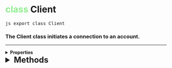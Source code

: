 # <span style="color: lightgreen;">class</span> Client
<pre>js export class Client</pre>

### The Client class initiates a connection to an account.

---------
<details>
  <summary><strong>Properties</strong></summary>

  <div style="font-family:monospace;border:solid;border-width:0;border-bottom-width:2px;border-color:#ffffff20;padding-bottom:10px;margin-bottom:10px;">
    <span><strong>readonly</strong></span>
    <span>`data` : `<a href="user.md">UserControl</a>` | `<a href="https://developer.mozilla.org/en-US/docs/Web/JavaScript/Reference/Operators/null" target="_blank">null</a>`</span>
    <div style="margin-top:6px;">User data of the bot.</div>
  </div>

  <div style="font-family:monospace;border:solid;border-width:0;border-bottom-width:2px;border-color:#ffffff20;padding-bottom:10px;margin-bottom:10px;">
    <span style="background:#8a11a680;color:#e678ff;width:fit-content;border-radius:100px;padding:2px 6px;font-weight:bold;font-size:13px;">readonly</span>
    <span style="font-size:17px;font-weight:bold;">mention : <a href="https://developer.mozilla.org/en-US/docs/Web/JavaScript/Reference/Global_Objects/String" target="_blank">string</a></span>
    <div style="margin-top:6px;">Returns the mention of the bot.</div>
  </div>
</details>

<details>
  <summary style="font-weight:bold;font-size:25px;margin-bottom:5px;">Methods</summary>

  <div style="font-family:monospace;border:solid;border-width:0;border-bottom-width:2px;border-color:#ffffff20;padding-bottom:10px;margin-bottom:10px;">
    <span style="font-size:17px;font-weight:bold;">onReady(func: <a href="https://developer.mozilla.org/en-US/docs/Web/JavaScript/Reference/Global_Objects/Function" target="_blank">Function</a>) : <a href="https://developer.mozilla.org/en-US/docs/Web/JavaScript/Reference/Operators/null" target="_blank">null</a></span>
    <div style="margin-top:6px;">Run a function when the bot is fully initialized.</div>
  </div>
</details>
